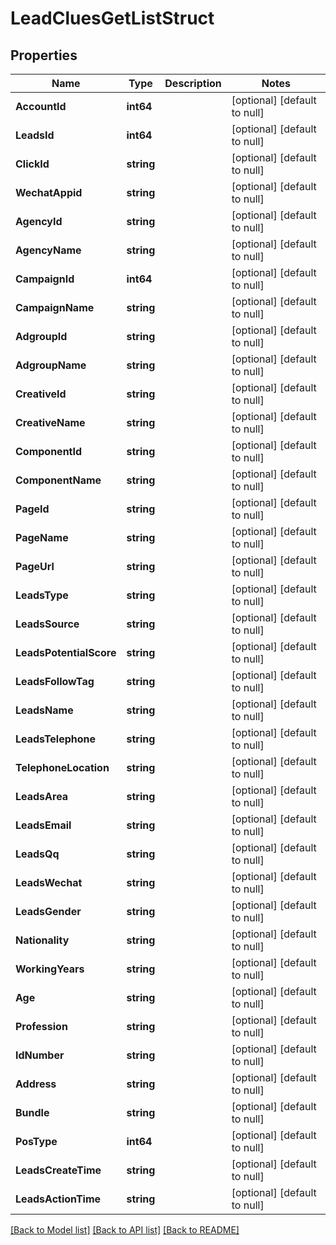 # LeadCluesGetListStruct

## Properties
Name | Type | Description | Notes
------------ | ------------- | ------------- | -------------
**AccountId** | **int64** |  | [optional] [default to null]
**LeadsId** | **int64** |  | [optional] [default to null]
**ClickId** | **string** |  | [optional] [default to null]
**WechatAppid** | **string** |  | [optional] [default to null]
**AgencyId** | **string** |  | [optional] [default to null]
**AgencyName** | **string** |  | [optional] [default to null]
**CampaignId** | **int64** |  | [optional] [default to null]
**CampaignName** | **string** |  | [optional] [default to null]
**AdgroupId** | **string** |  | [optional] [default to null]
**AdgroupName** | **string** |  | [optional] [default to null]
**CreativeId** | **string** |  | [optional] [default to null]
**CreativeName** | **string** |  | [optional] [default to null]
**ComponentId** | **string** |  | [optional] [default to null]
**ComponentName** | **string** |  | [optional] [default to null]
**PageId** | **string** |  | [optional] [default to null]
**PageName** | **string** |  | [optional] [default to null]
**PageUrl** | **string** |  | [optional] [default to null]
**LeadsType** | **string** |  | [optional] [default to null]
**LeadsSource** | **string** |  | [optional] [default to null]
**LeadsPotentialScore** | **string** |  | [optional] [default to null]
**LeadsFollowTag** | **string** |  | [optional] [default to null]
**LeadsName** | **string** |  | [optional] [default to null]
**LeadsTelephone** | **string** |  | [optional] [default to null]
**TelephoneLocation** | **string** |  | [optional] [default to null]
**LeadsArea** | **string** |  | [optional] [default to null]
**LeadsEmail** | **string** |  | [optional] [default to null]
**LeadsQq** | **string** |  | [optional] [default to null]
**LeadsWechat** | **string** |  | [optional] [default to null]
**LeadsGender** | **string** |  | [optional] [default to null]
**Nationality** | **string** |  | [optional] [default to null]
**WorkingYears** | **string** |  | [optional] [default to null]
**Age** | **string** |  | [optional] [default to null]
**Profession** | **string** |  | [optional] [default to null]
**IdNumber** | **string** |  | [optional] [default to null]
**Address** | **string** |  | [optional] [default to null]
**Bundle** | **string** |  | [optional] [default to null]
**PosType** | **int64** |  | [optional] [default to null]
**LeadsCreateTime** | **string** |  | [optional] [default to null]
**LeadsActionTime** | **string** |  | [optional] [default to null]

[[Back to Model list]](../README.md#documentation-for-models) [[Back to API list]](../README.md#documentation-for-api-endpoints) [[Back to README]](../README.md)


